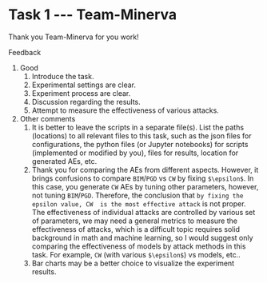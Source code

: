 # Task 1 --- Team-Minerva

Thank you Team-Minerva for you work!

Feedback
1. Good
    1. Introduce the task.
    2. Experimental settings are clear.
    3. Experiment process are clear.
    4. Discussion regarding the results.
    5. Attempt to measure the effectiveness of various attacks.
2. Other comments
    1. It is better to leave the scripts in a separate file(s). List the paths (locations) to all relevant files to this task, such as the json files for configurations, the python files (or Jupyter notebooks) for scripts (implemented or modified by you), files for results, location for generated AEs, etc.
    2. Thank you for comparing the AEs from different aspects. However, it brings confusions to compare ``BIM``/``PGD`` vs ``CW`` by fixing ``$\epsilon$``. In this case, you generate ``CW`` AEs by tuning other parameters, however, not tuning ``BIM``/``PGD``. Therefore, the conclusion that ``by fixing the epsilon value, CW  is the most effective attack`` is not proper. The effectiveness of individual attacks are controlled by various set of parameters, we may need a general metrics to measure the effectiveness of attacks, which is a difficult topic requires solid background in math and machine learning, so I would suggest only comparing the effectiveness of models by attack methods in this task. For example, ``CW`` (with various ``$\epsilon$``) vs models, etc..
    3. Bar charts may be a better choice to visualize the experiment results. 
